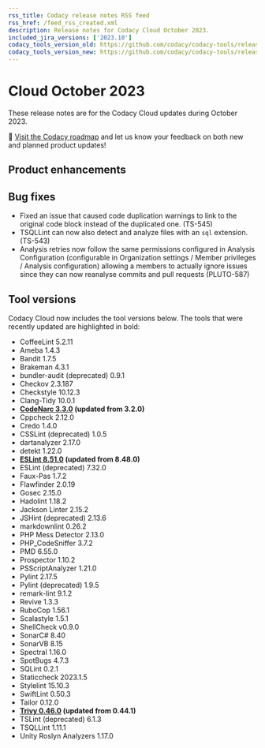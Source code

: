 ```yaml
---
rss_title: Codacy release notes RSS feed
rss_href: /feed_rss_created.xml
description: Release notes for Codacy Cloud October 2023.
included_jira_versions: ['2023.10']
codacy_tools_version_old: https://github.com/codacy/codacy-tools/releases/tag/7.10.32
codacy_tools_version_new: https://github.com/codacy/codacy-tools/releases/tag/7.10.80
---
```


# Cloud October 2023

These release notes are for the Codacy Cloud updates during October 2023.

📢 [Visit the Codacy roadmap](https://roadmap.codacy.com) and <span class="skip-vale">let us know</span> your feedback on both new and planned product updates!

<!--TODO Check these issues manually

Jira issues without release notes

Epics:
-   https://codacy.atlassian.net/browse/DOCS-291
Bugs and other issues:
-   https://codacy.atlassian.net/browse/DOCS-604
-   https://codacy.atlassian.net/browse/DOCS-601
-   https://codacy.atlassian.net/browse/DOCS-598
-   https://codacy.atlassian.net/browse/DOCS-584

Jira issues with disabled release notes

Epics:
-   https://codacy.atlassian.net/browse/IO-625
-   https://codacy.atlassian.net/browse/IO-550
-   https://codacy.atlassian.net/browse/CY-7094
-   https://codacy.atlassian.net/browse/CY-6865
-   https://codacy.atlassian.net/browse/CY-6535
Bugs and other issues:
-   https://codacy.atlassian.net/browse/TS-641
-   https://codacy.atlassian.net/browse/TS-640
-   https://codacy.atlassian.net/browse/TS-639
-   https://codacy.atlassian.net/browse/TS-632
-   https://codacy.atlassian.net/browse/TS-630
-   https://codacy.atlassian.net/browse/TS-624
-   https://codacy.atlassian.net/browse/TS-623
-   https://codacy.atlassian.net/browse/TS-621
-   https://codacy.atlassian.net/browse/TS-620
-   https://codacy.atlassian.net/browse/TS-619
-   https://codacy.atlassian.net/browse/TS-618
-   https://codacy.atlassian.net/browse/TS-617
-   https://codacy.atlassian.net/browse/TS-616
-   https://codacy.atlassian.net/browse/TS-615
-   https://codacy.atlassian.net/browse/TS-613
-   https://codacy.atlassian.net/browse/TS-612
-   https://codacy.atlassian.net/browse/TS-609
-   https://codacy.atlassian.net/browse/TS-608
-   https://codacy.atlassian.net/browse/TS-603
-   https://codacy.atlassian.net/browse/TS-601
-   https://codacy.atlassian.net/browse/TS-600
-   https://codacy.atlassian.net/browse/TS-599
-   https://codacy.atlassian.net/browse/TS-598
-   https://codacy.atlassian.net/browse/TS-597
-   https://codacy.atlassian.net/browse/TS-591
-   https://codacy.atlassian.net/browse/TS-589
-   https://codacy.atlassian.net/browse/TS-546
-   https://codacy.atlassian.net/browse/TS-520
-   https://codacy.atlassian.net/browse/TS-515
-   https://codacy.atlassian.net/browse/TS-398
-   https://codacy.atlassian.net/browse/TS-170
-   https://codacy.atlassian.net/browse/TAROT-2416
-   https://codacy.atlassian.net/browse/PLUTO-786
-   https://codacy.atlassian.net/browse/PLUTO-783
-   https://codacy.atlassian.net/browse/PLUTO-641
-   https://codacy.atlassian.net/browse/IO-816
-   https://codacy.atlassian.net/browse/IO-812
-   https://codacy.atlassian.net/browse/IO-807
-   https://codacy.atlassian.net/browse/IO-797
-   https://codacy.atlassian.net/browse/IO-684
-   https://codacy.atlassian.net/browse/ALA-634
-->

## Product enhancements

## Bug fixes

-   Fixed an issue that caused code duplication warnings to link to the original code block instead of the duplicated one. (TS-545)
-   TSQLLint can now also detect and analyze files with an `sql` extension. (TS-543)
-   Analysis retries now follow the same permissions configured in Analysis Configuration (configurable in Organization settings / Member privileges / Analysis configuration) allowing a members to actually ignore issues since they can now reanalyse commits and pull requests (PLUTO-587)

## Tool versions

Codacy Cloud now includes the tool versions below. The tools that were recently updated are highlighted in bold:

-   CoffeeLint 5.2.11
-   Ameba 1.4.3
-   Bandit 1.7.5
-   Brakeman 4.3.1
-   bundler-audit (deprecated) 0.9.1
-   Checkov 2.3.187
-   Checkstyle 10.12.3
-   Clang-Tidy 10.0.1
-   **[CodeNarc 3.3.0](https://github.com/CodeNarc/CodeNarc/blob/master/CHANGELOG.md) (updated from 3.2.0)**
-   Cppcheck 2.12.0
-   Credo 1.4.0
-   CSSLint (deprecated) 1.0.5
-   dartanalyzer 2.17.0
-   detekt 1.22.0
-   **[ESLint 8.51.0](https://github.com/eslint/eslint/releases/tag/v8.51.0) (updated from 8.48.0)**
-   ESLint (deprecated) 7.32.0
-   Faux-Pas 1.7.2
-   Flawfinder 2.0.19
-   Gosec 2.15.0
-   Hadolint 1.18.2
-   Jackson Linter 2.15.2
-   JSHint (deprecated) 2.13.6
-   markdownlint 0.26.2
-   PHP Mess Detector 2.13.0
-   PHP_CodeSniffer 3.7.2
-   PMD 6.55.0
-   Prospector 1.10.2
-   PSScriptAnalyzer 1.21.0
-   Pylint 2.17.5
-   Pylint (deprecated) 1.9.5
-   remark-lint 9.1.2
-   Revive 1.3.3
-   RuboCop 1.56.1
-   Scalastyle 1.5.1
-   ShellCheck v0.9.0
-   SonarC# 8.40
-   SonarVB 8.15
-   Spectral 1.16.0
-   SpotBugs 4.7.3
-   SQLint 0.2.1
-   Staticcheck 2023.1.5
-   Stylelint 15.10.3
-   SwiftLint 0.50.3
-   Tailor 0.12.0
-   **[Trivy 0.46.0](https://github.com/aquasecurity/trivy/releases/tag/v0.46.0) (updated from 0.44.1)**
-   TSLint (deprecated) 6.1.3
-   TSQLLint 1.11.1
-   Unity Roslyn Analyzers 1.17.0
